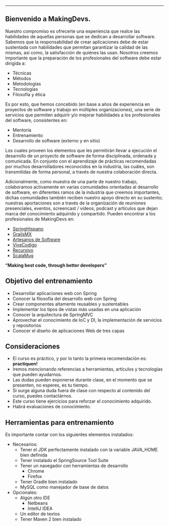 -----

<h2 id="1">Bienvenido a MakingDevs.</h2>

Nuestro compromiso es ofrecerte una experiencia que realce las habilidades de aquellas personas que se dedican a desarrollar software. Sabemos que la responsabilidad de crear aplicaciones debe de estar sustentada con habilidades que permitan garantizar la calidad de las mismas, así como, la satisfacción de quiénes las usan. Nosotros creemos importante que la preparación de los profesionales del software debe estar dirigida a:

* Técnicas
* Métodos
* Metodologías
* Tecnologías
* Filosofía y ética

Es por esto, que hemos concebido (en base a años de experiencia en proyectos de software y trabajo en múltiples organizaciones), una serie de servicios que permiten adquirir y/o mejorar habilidades a los profesionales del software, consistentes en:

* Mentoría
* Entrenamiento
* Desarrollo de software (externo y en sitio)

Los cuales proveen los elementos que les permitirán llevar a ejecución el desarrollo de un proyecto de software de forma disciplinada, ordenada y comunicada. En conjunto con el aprendizaje de prácticas recomendadas por muchos desarrolladores reconocidos en la industria, las cuáles, son transmitidas de forma personal, a través de nuestra colaboración directa.

Adicionalmente, como muestra de una parte de nuestro trabajo, colaboramos activamente en varias comunidades orientadas al desarrollo de software, en diferentes ramos de la industria que creemos importantes, dichas comunidades también reciben nuestro apoyo directo en su sustento; nuestras aportaciones son a través de la organización de reuniones presenciales, eventos, screencast / vídeos, podcast y artículos que dejan marca del conocimiento adquirido y compartido. Pueden encontrar a los profesionales de MakingDevs en:

* [SpringHispano](http://springhispano.org)
* [GrailsMX](http://grails.mx)
* [Artesanos de Software](http://artesanos.de/software)
* [ViveCodigo](http://vivecodigo.org)
* [Recursivo](http://recursivo.org)
* [ScalaMug](http://scala-mug.org)

__“Making best code, through better developers”__

<h2 id="2">Objetivo del entrenamiento</h2>

* Desarrollar aplicaciones web con Spring
* Conocer la filosofía del desarrollo web con Spring
* Crear componentes altamente reusables y sustentables
* Implementar los tipos de vistas más usadas en una aplicación
* Conocer la arquitectura de SpringMVC
* Aprovechar el conocimiento de IoC y DI, la implementación de servicios y repositorios
* Conocer el diseño de aplicaciones Web de tres capas

<h2 id="3">Consideraciones</h2>

* El curso es práctico, y por lo tanto la primera recomendación es: __practiquen!__
* Iremos mencionando referencias a herramientas, artículos y tecnologías que pueden ayudarnos.
* Las dudas pueden exponerse durante clase, en el momento que se presenten, no esperes, es tu tiempo.
* Si surge alguna duda fuera de clase con respecto al contenido del curso, puedes contactárnos.
* Este curso tiene ejercicios para reforzar el conocimiento adquirido.
* Habrá evaluaciones de conocimiento.

<h2 id="4">Herramientas para entrenamiento</h2>

Es importante contar con los siguientes elementos instalados:

* Necesarios:
    * Tener el JDK perfectamente instalado con la variable JAVA_HOME bien definida
    * Tener instalado el SpringSource Tool Suite
    * Tener un navegador con herramientas de desarrollo
        * Chrome
        * Firefox
    * Tener Gradle bien instalado
    * MySQL como manejador de base de datos
* Opcionales:
    * Algún otro IDE
        * Netbeans
        * IntelliJ IDEA
    * Un editor de textos
    * Tener Maven 2 bien instalado